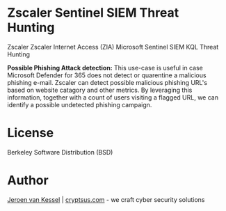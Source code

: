 # Zscaler Sentinel SIEM Threat Hunting
Zscaler Zscaler Internet Access (ZIA) Microsoft Sentinel SIEM KQL Threat Hunting

**Possible Phishing Attack detection:**
This use-case is useful in case Microsoft Defender for 365 does not detect or quarentine a malicious phishing e-mail. Zscaler can detect possible malicious phishing URL's based on website catagory and other metrics. By leveraging this information, together with a count of users visiting a flagged URL, we can identify a possible undetected phishing campaign. 

# License
Berkeley Software Distribution (BSD)

# Author
[Jeroen van Kessel](https://twitter.com/jeroenvkessel) | [cryptsus.com](https://cryptsus.com) - we craft cyber security solutions
